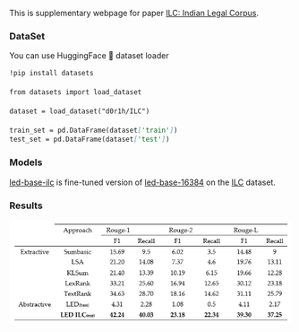 
This is supplementary webpage for paper  [ILC: Indian Legal Corpus](https://github.com/d0r1h/ILC/edit/gh-pages/index.md).


### DataSet

You can use HuggingFace 🤗 dataset loader

```markdown
!pip install datasets

from datasets import load_dataset

dataset = load_dataset("d0r1h/ILC")

train_set = pd.DataFrame(dataset['train'])
test_set = pd.DataFrame(dataset['test'])
```


### Models

[led-base-ilc](https://huggingface.co/d0r1h/led-base-ilc) is fine-tuned version of [led-base-16384](https://huggingface.co/allenai/led-base-16384) on the [ILC](https://huggingface.co/datasets/d0r1h/ILC) dataset. 

### Results 

![](ilc_results.png)

